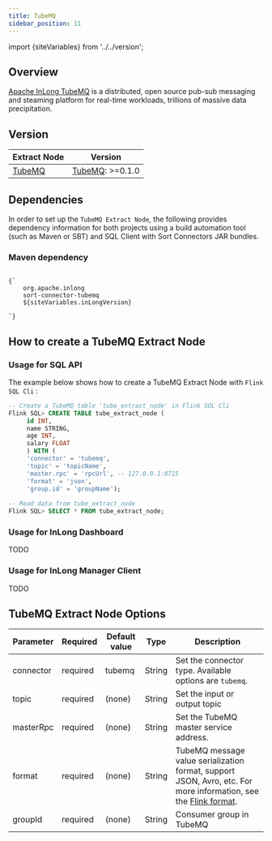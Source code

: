 ```yaml
---
title: TubeMQ
sidebar_position: 11
---
```


import {siteVariables} from '../../version';

## Overview

[Apache InLong TubeMQ](https://inlong.apache.org/docs/modules/tubemq/overview) is a distributed, open source pub-sub messaging and steaming platform for real-time workloads, trillions of massive data precipitation.

## Version

| Extract Node          | Version                                                      |
| --------------------- | ------------------------------------------------------------ |
| [TubeMQ](./tube.md) | [TubeMQ](https://inlong.apache.org/docs/next/modules/tubemq/overview): >=0.1.0<br/> |

## Dependencies  

In order to set up the `TubeMQ Extract Node`, the following provides dependency information for both projects using a
build automation tool (such as Maven or SBT) and SQL Client with Sort Connectors JAR bundles.

### Maven dependency

<pre><code parentName="pre">
{`<dependency>
    <groupId>org.apache.inlong</groupId>
    <artifactId>sort-connector-tubemq</artifactId>
    <version>${siteVariables.inLongVersion}</version>
</dependency>
`}
</code></pre>

## How to create a TubeMQ Extract Node

### Usage for SQL API

The example below shows how to create a TubeMQ Extract Node with `Flink SQL Cli` :
```sql
-- Create a TubeMQ table 'tube_extract_node' in Flink SQL Cli
Flink SQL> CREATE TABLE tube_extract_node (
     id INT,
     name STRING,
     age INT,
     salary FLOAT 
     ) WITH (
     'connector' = 'tubemq',
     'topic' = 'topicName',
     'master.rpc' = 'rpcUrl', -- 127.0.0.1:8715
     'format' = 'json',
     'group.id' = 'groupName');
  
-- Read data from tube_extract_node
Flink SQL> SELECT * FROM tube_extract_node;
```
### Usage for InLong Dashboard
TODO

### Usage for InLong Manager Client
TODO

## TubeMQ Extract Node Options

| Parameter                     | Required | Default value | Type   | Description                                                  |
| ----------------------------- | -------- | ------------- | ------ | ------------------------------------------------------------ |
| connector                     | required | tubemq        | String | Set the connector type. Available options are `tubemq`.      |
| topic                         | required | (none)        | String | Set the input or output topic                                |
| masterRpc                     | required | (none)        | String | Set the TubeMQ master service address.                       |
| format                        | required | (none)        | String | TubeMQ message value serialization format, support JSON, Avro, etc. For more information, see the [Flink format](https://nightlies.apache.org/flink/flink-docs-release-1.15/docs/connectors/table/formats/overview/). |
| groupId                       | required | (none)        | String | Consumer group in TubeMQ                                     |